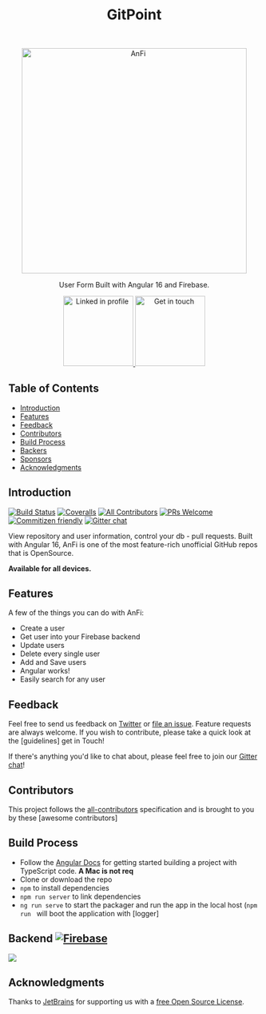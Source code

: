 <h1 align="center"> GitPoint </h1> <br>
<p align="center">
  <a href="https://github.com/sara01rizo">
    <img alt="AnFi" title="Angular Firebase" src="http://i.imgur.com/VShxJHs.png" width="450">
  </a>
</p>

<p align="center">
  User Form Built with Angular 16 and Firebase.
</p>

<p align="center">
  <a href="https://github.com/sara01rizo">
    <img alt="Linked in profile" title="Sara Pulido" src="http://i.imgur.com/0n2zqHD.png" width="140">
  </a>

  <a href="https://github.com/sara01rizo">
    <img alt="Get in touch" title="Sara Pulido" src="http://i.imgur.com/mtGRPuM.png" width="140">
  </a>
</p>

<!-- START doctoc generated TOC please keep comment here to allow auto update -->
<!-- DON'T EDIT THIS SECTION, INSTEAD RE-RUN doctoc TO UPDATE -->
## Table of Contents

- [Introduction](#introduction)
- [Features](#features)
- [Feedback](#feedback)
- [Contributors](#contributors)
- [Build Process](#build-process)
- [Backers](#backers-)
- [Sponsors](#sponsors-)
- [Acknowledgments](#acknowledgments)

<!-- END doctoc generated TOC please keep comment here to allow auto update -->

## Introduction

[![Build Status](https://img.shields.io/travis/gitpoint/git-point.svg?style=flat-square)](https://github.com/sara01rizo)
[![Coveralls](https://img.shields.io/coveralls/github/gitpoint/git-point.svg?style=flat-square)](https://github.com/sara01rizo)
[![All Contributors](https://img.shields.io/badge/all_contributors-73-orange.svg?style=flat-square)](./CONTRIBUTORS.md)
[![PRs Welcome](https://img.shields.io/badge/PRs-welcome-brightgreen.svg?style=flat-square)](http://makeapullrequest.com)
[![Commitizen friendly](https://img.shields.io/badge/commitizen-friendly-brightgreen.svg?style=flat-square)](http://commitizen.github.io/cz-cli/)
[![Gitter chat](https://img.shields.io/badge/chat-on_gitter-008080.svg?style=flat-square)](https://github.com/sara01rizo)

View repository and user information, control your db - pull requests. Built with Angular 16, AnFi is one of the most feature-rich unofficial GitHub repos that is OpenSource.

**Available for all devices.**

## Features

A few of the things you can do with AnFi:

* Create a user
* Get user into your Firebase backend
* Update users
* Delete every single user
* Add and Save users
* Angular works!
* Easily search for any user

## Feedback

Feel free to send us feedback on [Twitter](https://twitter.com/) or [file an issue](https://github.com/sara01rizo). Feature requests are always welcome. If you wish to contribute, please take a quick look at the [guidelines] get in Touch!

If there's anything you'd like to chat about, please feel free to join our [Gitter chat](https://github.com/sara01rizo)!

## Contributors

This project follows the [all-contributors](https://www.linkedin.com/in/sara-pulido/) specification and is brought to you by these [awesome contributors]

## Build Process

- Follow the [Angular Docs](https://angular.io/docs) for getting started building a project with TypeScript code. **A Mac is not req**
- Clone or download the repo
- `npm` to install dependencies
- `npm run server` to link dependencies
- `ng run serve` to start the packager and run the app in the local host (`npm run ` will boot the application with [logger]

## Backend [![Firebase](https://firebase.google.com/)](#firestore)


<a href="https://firebase.google.com/" target="_blank"><img src="https://firebase.google.com/images/homepage/solutions-illo_1x.png"></a>


## Acknowledgments

Thanks to [JetBrains](https://www.jetbrains.com) for supporting us with a [free Open Source License](https://www.jetbrains.com/buy/opensource).
